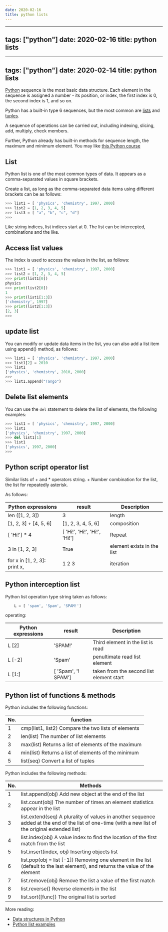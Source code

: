```yaml
---
date: 2020-02-16
title: python lists
---
```

---
tags: ["python"]
date: 2020-02-16
title: python lists
---
---
tags: ["python"]
date: 2020-02-14
title: python lists
---
[Python](https://python.org) sequence is the most basic data structure. Each element in the sequence is assigned a number - its position, or index, the first index is 0, the second index is 1, and so on.

Python has a built-in type 6 sequences, but the most common are [lists](https://pythonbasics.org/list/) and [tuples](https://pythonprogramminglanguage.com/tuples/).

A sequence of operations can be carried out, including indexing, slicing, add, multiply, check members.

Further, Python already has built-in methods for sequence length, the maximum and minimum element. You may like [this Python course](https://gumroad.com/l/dcsp)

## List

Python list is one of the most common types of data. It appears as a comma-separated values ​​in square brackets.

Create a list, as long as the comma-separated data items using different brackets can be as follows:

```python
>>> list1 = [ 'physics', 'chemistry', 1997, 2000]
>>> list2 = [1, 2, 3, 4, 5]
>>> list3 = [ "a", "b", "c", "d"]
>>> 
```

Like string indices, list indices start at 0. The list can be intercepted, combinations and the like.

## Access list values

The index is used to access the values ​​in the list, as follows:

```python
>>> list1 = [ 'physics', 'chemistry', 1997, 2000]
>>> list2 = [1, 2, 3, 4, 5]
>>> print(list1[0])
physics
>>> print(list2[0])
1
>>> print(list1[1:3])
['chemistry', 1997]
>>> print(list2[1:3])
[2, 3]
>>> 
```

## update list

You can modify or update data items in the list, you can also add a list item using append() method, as follows:

```python
>>> list1 = [ 'physics', 'chemistry', 1997, 2000]
>>> list1[2] = 2010
>>> list1
['physics', 'chemistry', 2010, 2000]
>>> 
>>> list1.append("Tango")
```

## Delete list elements

You can use the `del` statement to delete the list of elements, the following examples:

```python
>>> list1 = [ 'physics', 'chemistry', 1997, 2000]
>>> list1
['physics', 'chemistry', 1997, 2000]
>>> del list1[1]
>>> list1
['physics', 1997, 2000]
>>> 
```

## Python script operator list

Similar lists of + and * operators string. + Number combination for the list, the list for repeatedly asterisk.

As follows:

Python expressions | result | Description
--- | --- | ---
len ([1, 2, 3]) | 3 | length
[1, 2, 3] + [4, 5, 6] | [1, 2, 3, 4, 5, 6] | composition
[ 'Hi!'] * 4 | [ 'Hi!', 'Hi!', 'Hi!', 'Hi!'] | Repeat
3 in [1, 2, 3] | True | element exists in the list
for x in [1, 2, 3]: print x, | 1 2 3 | iteration

## Python interception list

Python list operation type string taken as follows:

```python
    L = [ 'spam', 'Spam', 'SPAM!']
```

operating:

Python expressions | result | Description
--- | --- | ---
L [2] | 'SPAM!' | Third element in the list is read
L [-2] | 'Spam' | penultimate read list element
L [1:] | [ 'Spam', '! SPAM'] | taken from the second list element start

## Python list of functions & methods

Python includes the following functions:

No. | function
--- | ---
1 | cmp(list1, list2) Compare the two lists of elements
2 | len(list) The number of list elements
3 | max(list) Returns a list of elements of the maximum
4 | min(list) Returns a list of elements of the minimum
5 | list(seq) Convert a list of tuples

Python includes the following methods:

No. | Methods
--- | ---
1 | list.append(obj) Add new object at the end of the list
2 | list.count(obj) The number of times an element statistics appear in the list
3 | list.extend(seq) A plurality of values ​​in another sequence added at the end of the list of one-time (with a new list of the original extended list)
4 | list.index(obj) A value index to find the location of the first match from the list
5 | list.insert(index, obj) Inserting objects list
6 | list.pop(obj = list [-1]) Removing one element in the list (default to the last element), and returns the value of the element
7 | list.remove(obj) Remove the list a value of the first match
8 | list.reverse()  Reverse elements in the list
9 | list.sort([func]) The original list is sorted

More reading:
* [Data structures in Python](https://docs.python.org/3/tutorial/datastructures.html)
* [Python list examples](https://pythonbasics.org/list/)

